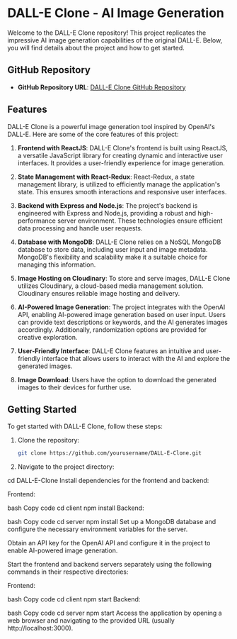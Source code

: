 # DALL-E Clone - AI Image Generation

Welcome to the DALL-E Clone repository! This project replicates the impressive AI image generation capabilities of the original DALL-E. Below, you will find details about the project and how to get started.

## GitHub Repository

- **GitHub Repository URL**: [DALL-E Clone GitHub Repository](https://github.com/yourusername/DALL-E-Clone)

## Features

DALL-E Clone is a powerful image generation tool inspired by OpenAI's DALL-E. Here are some of the core features of this project:

1. **Frontend with ReactJS**: DALL-E Clone's frontend is built using ReactJS, a versatile JavaScript library for creating dynamic and interactive user interfaces. It provides a user-friendly experience for image generation.

2. **State Management with React-Redux**: React-Redux, a state management library, is utilized to efficiently manage the application's state. This ensures smooth interactions and responsive user interfaces.

3. **Backend with Express and Node.js**: The project's backend is engineered with Express and Node.js, providing a robust and high-performance server environment. These technologies ensure efficient data processing and handle user requests.

4. **Database with MongoDB**: DALL-E Clone relies on a NoSQL MongoDB database to store data, including user input and image metadata. MongoDB's flexibility and scalability make it a suitable choice for managing this information.

5. **Image Hosting on Cloudinary**: To store and serve images, DALL-E Clone utilizes Cloudinary, a cloud-based media management solution. Cloudinary ensures reliable image hosting and delivery.

6. **AI-Powered Image Generation**: The project integrates with the OpenAI API, enabling AI-powered image generation based on user input. Users can provide text descriptions or keywords, and the AI generates images accordingly. Additionally, randomization options are provided for creative exploration.

7. **User-Friendly Interface**: DALL-E Clone features an intuitive and user-friendly interface that allows users to interact with the AI and explore the generated images.

8. **Image Download**: Users have the option to download the generated images to their devices for further use.

## Getting Started

To get started with DALL-E Clone, follow these steps:

1. Clone the repository:
   ```bash
   git clone https://github.com/yourusername/DALL-E-Clone.git

1. Navigate to the project directory:


cd DALL-E-Clone
Install dependencies for the frontend and backend:

Frontend:

bash
Copy code
cd client
npm install
Backend:

bash
Copy code
cd server
npm install
Set up a MongoDB database and configure the necessary environment variables for the server.

Obtain an API key for the OpenAI API and configure it in the project to enable AI-powered image generation.

Start the frontend and backend servers separately using the following commands in their respective directories:

Frontend:

bash
Copy code
cd client
npm start
Backend:

bash
Copy code
cd server
npm start
Access the application by opening a web browser and navigating to the provided URL (usually http://localhost:3000).

